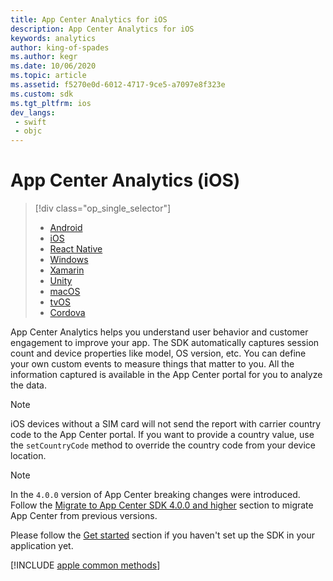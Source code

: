 ```yaml
---
title: App Center Analytics for iOS
description: App Center Analytics for iOS
keywords: analytics
author: king-of-spades
ms.author: kegr
ms.date: 10/06/2020
ms.topic: article
ms.assetid: f5270e0d-6012-4717-9ce5-a7097e8f323e
ms.custom: sdk
ms.tgt_pltfrm: ios
dev_langs:  
 - swift
 - objc
---
```


# App Center Analytics (iOS)

> [!div  class="op_single_selector"]
> * [Android](android.md)
> * [iOS](ios.md)
> * [React Native](react-native.md)
> * [Windows](windows.md)
> * [Xamarin](xamarin.md)
> * [Unity](unity.md)
> * [macOS](macos.md)
> * [tvOS](tvos.md)
> * [Cordova](cordova.md)

App Center Analytics helps you understand user behavior and customer engagement to improve your app. The SDK automatically captures session count and device properties like model, OS version, etc. You can define your own custom events to measure things that matter to you. All the information captured is available in the App Center portal for you to analyze the data.

> [!NOTE]
> iOS devices without a SIM card will not send the report with carrier country code to the App Center portal. If you want to provide a country value, use the `setCountryCode` method to override the country code from your device location.

> [!NOTE]
> In the `4.0.0` version of App Center breaking changes were introduced. Follow the [Migrate to App Center SDK 4.0.0 and higher](../getting-started/migration/ios.md) section to migrate App Center from previous versions.

Please follow the [Get started](~/sdk/getting-started/ios.md) section if you haven't set up the SDK in your application yet.

[!INCLUDE [apple common methods](includes/apple-common-methods.md)]
